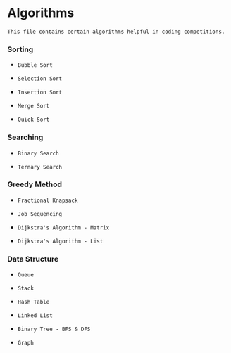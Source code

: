 # Algorithms

    This file contains certain algorithms helpful in coding competitions.

### Sorting

*     Bubble Sort
*     Selection Sort
*     Insertion Sort
*     Merge Sort
*     Quick Sort


### Searching

*     Binary Search
*     Ternary Search

### Greedy Method

*     Fractional Knapsack
*     Job Sequencing
*     Dijkstra's Algorithm - Matrix
*     Dijkstra's Algorithm - List

### Data Structure

*     Queue
*     Stack
*     Hash Table
*     Linked List
*     Binary Tree - BFS & DFS
*     Graph




